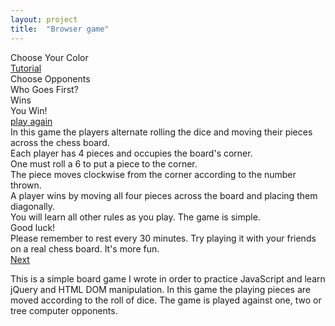 ```yaml
---
layout: project
title:  "Browser game"
---
```


<link rel="stylesheet" href="/css/javascript-game.css">
<script src="/_bower_components/jquery/jquery.min.js"></script>
<script src="/js/javascript-game.js"></script>

<div id="ch_outer" class="isTextCentered imgLeft">
  <div id="selectPieceDlg" class="dialog">
      <span class='title'>Choose Your Color</span><br />
      <div id="selectPeices">
    <div class="piece p_white hoverable"></div>
    <div class="piece p_red hoverable"></div>
    <div class="piece p_blue hoverable"></div>
    <div class="piece p_green hoverable"></div>
      </div>
      <div id="tutorialLinkDiv"><a id="tutorialLink" href="#" class='my_link'>Tutorial</a></div>
  </div>
  <div id="selectOpponentsDlg" class="dialog">
      Choose Opponents<br />
      <div id="play1Opponent">
    <div class="piece"></div>
      </div>
      <div id="play2Opponents">
    <div class="piece"></div>
    <div class="piece"></div>
      </div>
      <div id="play3Opponents">
    <div class="piece"></div>
    <div class="piece"></div>
    <div class="piece"></div>
      </div>
  </div>
  <div id="whoGoesFirstDlg" class="dialog">
      Who Goes First?<br />
      <div id="whoGoesFirstShow">
      </div>
  </div>
  <div id="diceDialog">
      <div class="dice"></div>
  </div>
  <div id="gameOverDlg" class="dialog">
      <div id="opponnetWins"><div class="piece"></div>Wins</div>
      <div id="youWin">You Win!</div>
      <a id="playAgain" href="#" class='my_link'>play again</a>
  </div>
  <div id="tutorialDlg" class="dialog">
      <div id="tutorialViewWinow">
    <div id="tutorial1">
        In this game the players alternate rolling the dice and moving their pieces across the chess board.
    </div>
    <div id="tutorial2">
        Each player has 4 pieces and occupies the board's corner.
    </div>
    <div id="tutorial3">
        <div>One must roll a 6 to put a piece to the corner.</div>
        <div class="dice"></div><div class="p_clear"></div>
    </div>
    <div id="tutorial4">
        The piece moves clockwise from the corner according to the number thrown.
    </div>
    <div id="tutorial5">
        A player wins by moving all four pieces across the board and placing them diagonally.
    </div>
    <div id="tutorial7">
        You will learn all other rules as you play. The game is simple.<br />
        Good luck!
    </div>
    <div id="tutorial8">
        Please remember to rest every 30 minutes. Try playing it with your friends on a real chess board. It's more fun.
    </div>
      </div>
      <div id="divLinkNext"><a id="linkNext" href="#" class='my_link'>Next</a></div>
      <div class="piece"></div>
  </div>
</div>

This is a simple board game I wrote in order to practice JavaScript and learn jQuery and HTML DOM manipulation. In this game the playing pieces are moved according to the roll of dice. The game is played against one, two or tree computer opponents.

<script>
  diceGameEvg.init();
</script>
